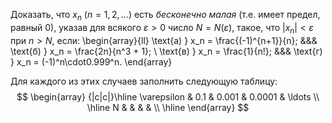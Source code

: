 Доказать, что $x_n \ (n = 1,2,\ldots)$ есть *бесконечно малая* (т.е. имеет предел, равный $0$), указав для всякого $\varepsilon > 0$ число $N = N(\varepsilon)$, такое, что $|x_n| < \varepsilon$ при $n > N$, если:
\begin{array}{ll}
    \text{а) } x_n = \frac{(-1)^{n+1}}{n}; &&& \text{б) } x_n = \frac{2n}{n^3 + 1};
    \\
    \text{в) } x_n = \frac{1}{n!}; &&& \text{г) } x_n = (-1)^n\cdot0.999^n.
\end{array}

Для каждого из этих случаев заполнить следующую таблицу:
$$ \begin{array} {|c|c|}\hline \varepsilon & 0.1 & 0.001 & 0.0001 & \ldots \\ \hline N &  &  &  &  \\ \hline  \end{array} $$